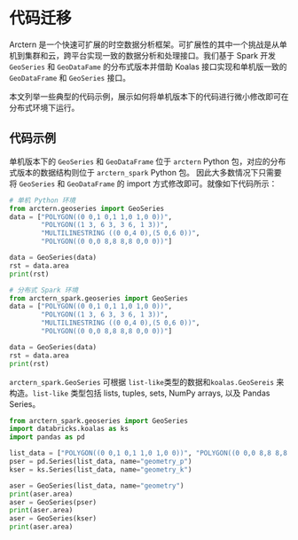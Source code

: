 # 代码迁移

Arctern 是一个快速可扩展的时空数据分析框架。可扩展性的其中一个挑战是从单机到集群和云，跨平台实现一致的数据分析和处理接口。我们基于 Spark 开发 `GeoSeries` 和 `GeoDataFame` 的分布式版本并借助 Koalas 接口实现和单机版一致的 `GeoDataFrame` 和 `GeoSeries` 接口。

本文列举一些典型的代码示例，展示如何将单机版本下的代码进行微小修改即可在分布式环境下运行。


## 代码示例

单机版本下的 `GeoSeries` 和 `GeoDataFrame` 位于 `arctern` Python 包，对应的分布式版本的数据结构则位于 `arctern_spark` Python 包。
因此大多数情况下只需要将 `GeoSeries` 和 `GeoDataFrame` 的 import 方式修改即可。就像如下代码所示：

```python
# 单机 Python 环境
from arctern.geoseries import GeoSeries
data = ["POLYGON((0 0,1 0,1 1,0 1,0 0))",
        "POLYGON((1 3, 6 3, 3 6, 1 3))",
        "MULTILINESTRING ((0 0,4 0),(5 0,6 0))",
        "POLYGON((0 0,0 8,8 8,8 0,0 0))"]

data = GeoSeries(data)
rst = data.area
print(rst)
```

```python
# 分布式 Spark 环境
from arctern_spark.geoseries import GeoSeries
data = ["POLYGON((0 0,1 0,1 1,0 1,0 0))",
        "POLYGON((1 3, 6 3, 3 6, 1 3))",
        "MULTILINESTRING ((0 0,4 0),(5 0,6 0))",
        "POLYGON((0 0,0 8,8 8,8 0,0 0))"]

data = GeoSeries(data)
rst = data.area
print(rst)
```

`arctern_spark.GeoSeries` 可根据 `list-like`类型的数据和`koalas.GeoSereis` 来构造。`list-like` 类型包括 lists, tuples, sets, NumPy arrays, 以及 Pandas Series。

```python
from arctern_spark.geoseries import GeoSeries
import databricks.koalas as ks
import pandas as pd

list_data = ["POLYGON((0 0,1 0,1 1,0 1,0 0))", "POLYGON((0 0,0 8,8 8,8 0,0 0))"]
pser = pd.Series(list_data, name="geometry_p")
kser = ks.Series(list_data, name="geometry_k")

aser = GeoSeries(list_data, name="geometry")
print(aser.area)
aser = GeoSeries(pser)
print(aser.area)
aser = GeoSeries(kser)
print(aser.area)
```

